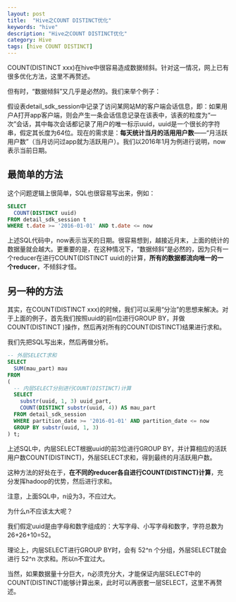 ```yaml
---
layout: post
title:  "Hive之COUNT DISTINCT优化"
keywords: "hive"
description: "Hive之COUNT DISTINCT优化"
category: Hive
tags: [hive COUNT DISTINCT]
---
```


COUNT(DISTINCT xxx)在hive中很容易造成数据倾斜。针对这一情况，网上已有很多优化方法，这里不再赘述。

但有时，“数据倾斜”又几乎是必然的。我们来举个例子：

假设表detail_sdk_session中记录了访问某网站M的客户端会话信息，即：如果用户A打开app客户端，则会产生一条会话信息记录在该表中，该表的粒度为“一次”会话，其中每次会话都记录了用户的唯一标示uuid，uuid是一个很长的字符串，假定其长度为64位。现在的需求是：**每天统计当月的活用用户数**——“月活跃用户数”（当月访问过app就为活跃用户）。我们以2016年1月为例进行说明，now表示当前日期。

## 最简单的方法

这个问题逻辑上很简单，SQL也很容易写出来，例如：

```sql
SELECT
  COUNT(DISTINCT uuid)
FROM detail_sdk_session t
WHERE t.date >= '2016-01-01' AND t.date <= now
```

上述SQL代码中，now表示当天的日期。很容易想到，越接近月末，上面的统计的数据量就会越大。更重要的是，在这种情况下，“数据倾斜”是必然的，因为只有一个reducer在进行COUNT(DISTINCT uuid)的计算，**所有的数据都流向唯一的一个reducer**，不倾斜才怪。

## 另一种的方法

其实，在COUNT(DISTINCT xxx)的时候，我们可以采用“分治”的思想来解决。对于上面的例子，首先我们按照uuid的前n位进行GROUP BY，并做COUNT(DISTINCT )操作，然后再对所有的COUNT(DISTINCT)结果进行求和。

我们先把SQL写出来，然后再做分析。

```sql
-- 外层SELECT求和
SELECT
  SUM(mau_part) mau
FROM
(
  -- 内层SELECT分别进行COUNT(DISTINCT)计算
  SELECT
    substr(uuid, 1, 3) uuid_part,
    COUNT(DISTINCT substr(uuid, 4)) AS mau_part
  FROM detail_sdk_session
  WHERE partition_date >= '2016-01-01' AND partition_date <= now
  GROUP BY substr(uuid, 1, 3)
) t;
```

上述SQL中，内层SELECT根据uuid的前3位进行GROUP BY，并计算相应的活跃用户数COUNT(DISTINCT)，外层SELECT求和，得到最终的月活跃用户数。

这种方法的好处在于，**在不同的reducer各自进行COUNT(DISTINCT)计算**，充分发挥hadoop的优势，然后进行求和。

注意，上面SQL中，n设为3，不应过大。

为什么n不应该太大呢？

我们假定uuid是由字母和数字组成的：大写字母、小写字母和数字，字符总数为26+26+10=52。

理论上，内层SELECT进行GROUP BY时，会有 52^n 个分组，外层SELECT就会进行 52^n 次求和。所以n不宜过大。

当然，如果数据量十分巨大，n必须充分大，才能保证内层SELECT中的COUNT(DISTINCT)能够计算出来，此时可以再嵌套一层SELECT，这里不再赘述。
